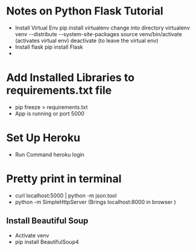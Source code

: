 # Notes on Python Flask Tutorial 
 * Install Virtual Env
 	pip install virtualenv
	 change into directory 
	virtualenv venv --distribute --system-site-packages
	source venv/bin/activate (activates virtual env) 
	deactivate (to leave the virtual env) 
 * Install flask 
 	pip install Flask 
 * 

# Add Installed Libraries to requirements.txt file 
 * pip freeze > requirements.txt
 * App is running or port 5000
 
 
# Set Up Heroku 
 * Run Command 
 	heroku login 

# Pretty print in terminal 
* curl localhost:5000 | python -m json.tool
* python -m SimpleHttpServer  (Brings localhost:8000 in browser )

## Install Beautiful Soup 
 * Activate venv
 * pip install BeautifulSoup4
